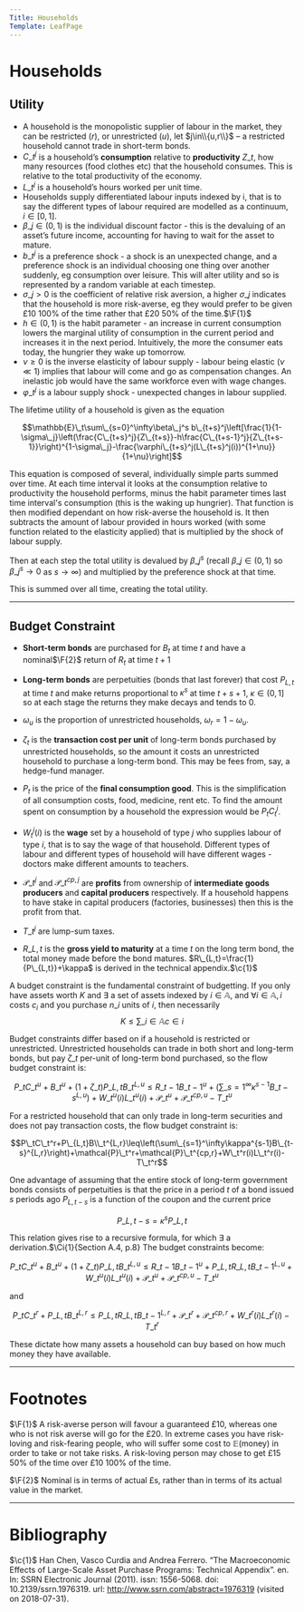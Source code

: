 ```yaml
---
Title: Households
Template: LeafPage
---
```


# Households
$\newcommand{\F}[1]{^{[\text{F}#1]}}\newcommand{\c}[1]{^{[#1]}}\newcommand{\C}[2]{^{[#1\text{, p.#2}]}}\newcommand{\Ci}[2]{^{[#1\text{, #2}]}}$
## Utility

* A household is the monopolistic supplier of labour in the market, they can be restricted ($r$), or unrestricted ($u$), let $j\in\\{u,r\\}$ – a restricted household cannot trade in short-term bonds.
* $C\_t^j$ is a household’s **consumption** relative to **productivity** $Z\_t$, how many resources (food clothes etc) that the household consumes. This is relative to the total productivity of the economy.
* $L\_t^j$ is a household’s hours worked per unit time.
* Households supply differentiated labour inputs indexed by i, that is to say the different types of labour required are modelled as a continuum, $i\in[0,1]$.
* $\beta\_j\in(0,1)$ is the individual discount factor - this is the devaluing of an asset’s future income, accounting for having to wait for the asset to mature.
* $b\_t^j$ is a preference shock - a shock is an unexpected change, and a preference shock is an individual choosing one thing over another suddenly, eg consumption over leisure. This will alter utility and so is represented by a random variable at each timestep.
* $\sigma\_j>0$ is the coefficient of relative risk aversion, a higher $\sigma\_j$ indicates that the household is more risk-averse, eg they would prefer to be given £10 100% of the time rather that £20 50% of the time.$\F{1}$
* $h\in(0,1)$ is the habit parameter - an increase in current consumption lowers the marginal utility of consumption in the current period and increases it in the next period. Intuitively, the more the consumer eats today, the hungrier they wake up tomorrow.
* $\nu\geq0$ is the inverse elasticity of labour supply - labour being elastic ($\nu\ll1$) implies that labour will come and go as compensation changes. An inelastic job would have the same workforce even with wage changes.
* $\varphi\_t^j$ is a labour supply shock - unexpected changes in labour supplied.

The lifetime utility of a household is given as the equation

$$\mathbb{E}\_t\sum\_{s=0}^\infty\beta\_j^s b\_{t+s}^j\left[\frac{1}{1-\sigma\_j}\left(\frac{C\_{t+s}^j}{Z\_{t+s}}-h\frac{C\_{t+s-1}^j}{Z\_{t+s-1}}\right)^{1-\sigma\_j}-\frac{\varphi\_{t+s}^j(L\_{t+s}^j(i))^{1+\nu}}{1+\nu}\right]$$

This equation is composed of several, individually simple parts summed over time. At each time interval it looks at the consumption relative to productivity the household performs, minus the habit parameter times last time interval's consumption (this is the waking up hungrier). That function is then modified dependant on how risk-averse the household is. It then subtracts the amount of labour provided in hours worked (with some function related to the elasticity applied) that is multiplied by the shock of labour supply.

Then at each step the total utility is devalued by $\beta\_j^s$ (recall $\beta\_j\in(0,1)$ so $\beta\_j^s\to0$ as $s\to\infty$) and multiplied by the preference shock at that time.

This is summed over all time, creating the total utility.

---

## Budget Constraint

-   **Short-term bonds** are purchased for $B_t$ at time $t$ and
    have a nominal$\F{2}$ return of $R_t$ at time $t+1$

-   **Long-term bonds** are perpetuities (bonds that last forever)
    that cost $P_{L,t}$ at time $t$ and make returns proportional to
    $\kappa^s$ at time $t+s+1$, $\kappa\in(0,1]$ so at each stage the
    returns they make decays and tends to 0.

-   $\omega_u$ is the proportion of unrestricted households,
    $\omega_r=1-\omega_u$.

-   $\zeta_t$ is the **transaction cost per unit** of long-term
    bonds purchased by unrestricted households, so the amount it costs
    an unrestricted household to purchase a long-term bond. This may be
    fees from, say, a hedge-fund manager.

-   $P_t$ is the price of the **final consumption good**. This is
    the simplification of all consumption costs, food, medicine, rent
    etc. To find the amount spent on consumption by a household the
    expression would be $P_tC_t^j$.

-   $W_t^j(i)$ is the **wage** set by a household of type $j$ who
    supplies labour of type $i$, that is to say the wage of that
    household. Different types of labour and different types of
    household will have different wages - doctors make different amounts
    to teachers.

-   $\mathcal{P}\_t^j$ and $\mathcal{P}\_t^{cp,j}$ are **profits**
    from ownership of **intermediate goods producers** and
    **capital producers** respectively. If a household happens to
    have stake in capital producers (factories, businesses) then this is
    the profit from that.

-   $T\_t^j$ are lump-sum taxes.

-   $R\_{L,t}$ is the **gross yield to maturity** at a time $t$ on
    the long term bond, the total money made before the bond matures.
    $R\_{L,t}=\frac{1}{P\_{L,t}}+\kappa$ is derived in the technical
    appendix.$\c{1}$

A budget constraint is the fundamental constraint of budgetting. If you
only have assets worth $K$ and $\exists$ a set of assets indexed by
$i\in\mathbb{A}$, and $\forall i\in\mathbb{A}, i$ costs $c_i$ and you
purchase $n\_i$ units of $i$, then necessarily
$$K\leq \sum\_{i\in\mathbb{A}}c\in i$$

Budget constraints differ based on if a household is restricted or
unrestricted. Unrestricted households can trade in both short and
long-term bonds, but pay $\zeta\_t$ per-unit of long-term bond purchased,
so the flow budget constraint is:

$$P\_tC\_t^u+B\_t^u+(1+\zeta\_t)P\_{L,t}B\_t^{L,u}\leq R\_{t-1}B\_{t-1}^u+\left(\sum\_{s=1}^\infty\kappa^{s-1}B\_{t-s}^{L,u}\right)+W\_t^u(i)L\_t^u(i)+\mathcal{P}\_t^u+\mathcal{P}\_t^{cp,u}-T\_t^u$$

For a restricted household that can only trade in long-term securities
and does not pay transaction costs, the flow budget constraint is:

$$P\_tC\_t^r+P\_{L,t}B\\_t^{L,r}\leq\left(\sum\_{s=1}^\infty\kappa^{s-1}B\_{t-s}^{L,r}\right)+\mathcal{P}\_t^r+\mathcal{P}\_t^{cp,r}+W\_t^r(i)L\_t^r(i)-T\_t^r$$

One advantage of assuming that the entire stock of long-term
government bonds consists of perpetuities is that the price in a
period $t$ of a bond issued $s$ periods ago $P_{L,t-s}$ is a function
of the coupon and the current price

$$P\_{L,t-s}=\kappa^sP\_{L,t}$$

This relation gives rise to a recursive formula, for which $\exists$ a
derivation.$\Ci{1}{Section A.4, p.8} The budget
constraints become:

$$P\_tC\_t^u+B\_t^u+(1+\zeta\_t)P\_{L,t}B\_t^{L,u}\leq R\_{t-1}B\_{t-1}^u+P\_{L,t}R\_{L,t}B\_{t-1}^{L,u}+W\_t^u(i)L\_t^u(i)+\mathcal{P}\_t^u+\mathcal{P}\_t^{cp,u}-T\_t^u$$

and

$$P\_tC\_t^r+P\_{L,t}B\_t^{L,r}\leq P\_{L,t}R\_{L,t}B\_{t-1}^{L,r}+\mathcal{P}\_t^r+\mathcal{P}\_t^{cp,r}+W\_t^r(i)L\_t^r(i)-T\_t^r$$

These dictate how many assets a household can buy based on how much
money they have available.

---

# Footnotes

$\F{1}$ A risk-averse person will favour a guaranteed £10, whereas one who is not risk averse will go for the £20. In extreme cases you have risk-loving and risk-fearing people, who will suffer some cost to $\mathbb{E}$(money) in order to take or not take risks. A risk-loving person may chose to get £15 50% of the time over £10 100% of the time.

$\F{2}$ Nominal is in terms of actual £s, rather than in terms of its actual value in the market.

---

# Bibliography

$\c{1}$ Han Chen, Vasco Curdia and Andrea Ferrero. “The Macroeconomic Effects
of Large-Scale Asset Purchase Programs: Technical Appendix”. en. In: SSRN
Electronic Journal (2011). issn: 1556-5068. doi: 10.2139/ssrn.1976319. url:
http://www.ssrn.com/abstract=1976319 (visited on 2018-07-31).

